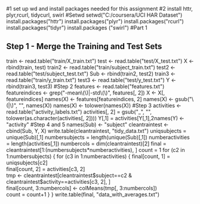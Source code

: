 #1 set up wd and install packages needed for this assignment
#2 install httr, plyr,rcurl, tidycurl, swirl
#Setwd 
setwd("C:/coursera/UCI HAR Dataset")
install.packages("httr")
install.packages("plyr")
install.packages("rcurl")
install.packages("tidyr")
install.packages ("swirl")
#Part 1 
## Step 1 - Merge the Training and Test Sets
train <- read.table("train/X_train.txt") 
        test <- read.table("test/X_test.txt") 
                X <- rbind(train, test) 
                train2 <- read.table("train/subject_train.txt") 
        test2 <- read.table("test/subject_test.txt") 
                Sub <- rbind(train2, test2) 
        train3 <- read.table("train/y_train.txt") 
        test3 <- read.table("test/y_test.txt") 
        Y <- rbind(train3, test3)
#Step 2 
features <- read.table("features.txt") 
featureindices <- grep("-mean\\(\\)|-std\\(\\)", features[, 2]) 
X <- X[, featureindices] 
names(X) <- features[featureindices, 2] 
names(X) <- gsub("\\(|\\)", "", names(X)) 
names(X) <- tolower(names(X))
#Step 3
activities <- read.table("activity_labels.txt") 
activities[, 2] = gsub("_", "", tolower(as.character(activities[, 2])))
Y[,1] = activities[Y[,1],2names(Y) <- "activity"
#Step 4 and 5
names(Sub) <- "subject" 
cleantraintest <- cbind(Sub, Y, X) 
write.table(cleantraintest, "tidy_data.txt") 
uniqsubjects = unique(Sub)[,1] 
numbersubjects = length(unique(Sub)[,1]) 
numberactivities = length(activities[,1]) 
numbercols = dim(cleantraintest)[2] 
final = cleantraintest[1:(numbersubjects*numberactivities), ]
count = 1 for (c2 in 1:numbersubjects) 
        {     for (c3 in 1:numberactivities) 
                {         final[count, 1] = uniqsubjects[c2]         
                          final[count, 2] = activities[c3, 2]        
                          tmp <- cleantraintest[cleantraintest$subject==c2 & cleantraintest$activity==activities[c3, 2], ]         
                          final[count, 3:numbercols] <- colMeans(tmp[, 3:numbercols])         
                          count = count+1     }     }
write.table(final, "data_with_averages.txt")
                   

